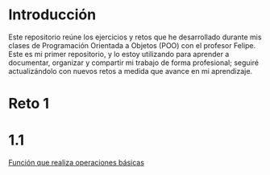 # Introducción
Este repositorio reúne los ejercicios y retos que he desarrollado durante mis clases de Programación Orientada a Objetos (POO) con el profesor Felipe.
Este es mi primer repositorio, y lo estoy utilizando para aprender a documentar, organizar y compartir mi trabajo de forma profesional; seguiré actualizándolo con nuevos retos a medida que avance en mi aprendizaje.
# Reto 1
# 1.1
[Función que realiza operaciones básicas](Reto1_1.py)
